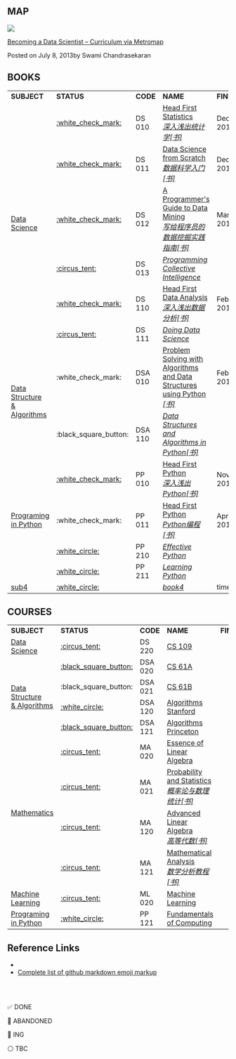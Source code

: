 
MAP
------

![](http://nirvacana.com/thoughts/wp-content/uploads/2018/01/RoadToDataScientist1.png)

[Becoming a Data Scientist – Curriculum via Metromap](http://nirvacana.com/thoughts/2013/07/08/becoming-a-data-scientist/)

Posted on July 8, 2013by Swami Chandrasekaran



BOOKS
------

<table>
<tr>
    <td><b>SUBJECT</b></td>
    <td><b>STATUS</b></td>
    <td><b>CODE</b></td>
    <td><b>NAME</b></td>
    <td><b>FINI</b></td>
    <td><b>REC</b></td>
</tr>
<tr>
    <td rowspan="6"><a href="https://github.com/Vida42/my-data-scientist-roadmap/tree/master/DataScience">Data Science</a></td>
    <td><a href="https://github.com/Vida42/my-data-scientist-roadmap/tree/master/DataScience/DS_010_Head_First_Statistics">:white_check_mark:</a></td>
    <td>DS 010</td>
    <td>
        <a href="https://app.gitbook.com/@leo-t5/s/ds-1-note/ds010">Head First Statistics</a><br>
        <a href="https://book.douban.com/subject/7056708"><i>深入浅出统计学[书]</i></a>
    </td>
    <td>Dec 2017</td>
    <td>:star::star::star:</td>
</tr>
<tr>
    <td><a href="https://github.com/Vida42/my-data-scientist-roadmap/tree/master/DataScience/DS_011_Data_Science_from_Scratch">:white_check_mark:</a></td>
    <td>DS 011</td>
    <td>
        <a href="https://app.gitbook.com/@leo-t5/s/ds-1-note/ds011">Data Science from Scratch</a><br>
        <a href="https://book.douban.com/subject/26741078"><i>数据科学入门[书]</i></a>
    </td>
    <td>Dec 2017</td>
    <td>:star::star::star:</td>
</tr>
<tr>
    <td><a href="https://github.com/Vida42/my-data-scientist-roadmap/tree/master/DataScience/DS_011_Data_Science_from_Scratch">:white_check_mark:</a></td>
    <td>DS 012</td>
    <td>
        <a href="https://app.gitbook.com/@leo-t5/s/ds-1-note/ds012">A Programmer's Guide to Data Mining</a><br>
        <a href="https://book.douban.com/subject/26652166"><i>写给程序员的数据挖掘实践指南[书]</i></a>
    </td>
    <td>Mar 2019</td>
    <td>:star::star:</td>
</tr>
<tr>
    <td><a href="https://github.com/Vida42/my-data-scientist-roadmap/tree/master/DataScience/DS_011_Data_Science_from_Scratch">:circus_tent:</a></td>
    <td>DS 013</td>
    <td><a href="https://book.douban.com/subject/3288908/"><i>Programming Collective Intelligence</i></a></td>
    <td></td>
    <td></td>
</tr>
<tr>
    <td><a href="https://github.com/Vida42/my-data-scientist-roadmap/tree/master/DataScience/DS_110_Head_First_Data_Analysis">:white_check_mark:</a></td>
    <td>DS 110</td>
    <td>
        <a href="https://app.gitbook.com/@leo-t5/s/ds-1-note/ds110">Head First Data Analysis</a><br>
        <a href="https://book.douban.com/subject/5257905"><i>深入浅出数据分析[书]</i></a>
    </td>
    <td>Feb 2019</td>
    <td>:star::star:</td>
</tr>
<tr>
    <td><a href="https://github.com/Vida42/my-data-scientist-roadmap/tree/master/DataScience/DS_111_Doing_Data_Science">:circus_tent:</a></td>
    <td>DS 111</td>
    <td><a href="https://book.douban.com/subject/26320485/"><i>Doing Data Science</i></a></td>
    <td></td>
    <td></td>
</tr>
<tr>
    <td rowspan="2"><a href="https://github.com/Vida42/my-data-scientist-roadmap/tree/master/DataStructure%26Algorithms">Data Structure<br>& Algorithms</a></td>
    <td><a>:white_check_mark:</a></td>
    <td>DSA 010</td>
    <td>
        <a href="https://app.gitbook.com/@leo-t5/s/dsa010/">Problem Solving with Algorithms<br>and Data Structures using Python</a>
        <a href="https://book.douban.com/subject/21325184"><i>[书]</i></a>
    </td>
    <td>Feb 2019</td>
    <td>:star::star::star::star:</td>
</tr>
<tr>
    <td><a>:black_square_button:</a></td>
    <td>DSA 110</td>
    <td><a href="https://book.douban.com/subject/10607365/"><i>Data Structures and Algorithms in Python[书]</i></a></td>
    <td></td>
    <td></td>
</tr>
<tr>
    <td rowspan="4"><a href="https://github.com/Vida42/my-data-scientist-roadmap/tree/master/PrograminginPython">Programing<br>in Python</a></td>
    <td><a href="https://github.com/Vida42/my-data-scientist-roadmap/tree/master/PrograminginPython/PP_010_Head_First_Python">:white_check_mark:</a></td>
    <td>PP 010</td>
    <td>
        <a href="https://app.gitbook.com/@leo-t5/s/pp010/">Head First Python</a><br>
        <a href="https://book.douban.com/subject/10561367"><i>深入浅出Python[书]</i></a>
    </td>
    <td>Nov 2016</td>
    <td>:star::star::star:</td>
</tr>
<tr>
    <td><a>:white_check_mark:</a></td>
    <td>PP 011</td>
    <td>
        <a href="https://leot5.com/2019/03/21/python-crash-course/">Head First Python</a><br>
        <a href="https://book.douban.com/subject/26829016"><i>Python编程[书]</i></a>
    </td>
    <td>Apr 2019</td>
    <td>:star::star::star::star:</td>
</tr>
<tr>
    <td><a href="https://github.com/Vida42/my-data-scientist-roadmap/tree/master/PrograminginPython/PP_210_Effective_Python">:white_circle:</a></td>
    <td>PP 210</td>
    <td><a href="https://book.douban.com/subject/26709315/"><i>Effective Python</i></a></td>
    <td></td>
    <td></td>
</tr>
<tr>
    <td><a href="https://github.com/Vida42/my-data-scientist-roadmap/tree/master/PrograminginPython/PP_211_Learning_Python">:white_circle:</a></td>
    <td>PP 211</td>
    <td><a href="https://book.douban.com/subject/6049132/"><i>Learning Python</i></a></td>
    <td></td>
    <td></td>
</tr>
<tr>
    <td><a href="">sub4</a></td>
    <td><a href="">:white_circle:</a></td>
    <td></td>
    <td><a href=""><i>book4</i></a></td>
    <td>time4</td>
    <td></td>
</tr>
</table>


COURSES
------

<table>
<tr>
    <td><b>SUBJECT</b></td>
    <td><b>STATUS</b></td>
    <td><b>CODE</b></td>
    <td><b>NAME</b></td>
    <td><b>FINI</b></td>
    <td><b>REC</b></td>
</tr>
<tr>
    <td rowspan="1"><a href="https://github.com/Vida42/my-data-scientist-roadmap/tree/master/DataScience">Data Science</a></td>
    <td><a href="https://github.com/Vida42/my-data-scientist-roadmap/tree/master/DataScience/DS_220_CS_109">:circus_tent:</a></td>
    <td>DS 220</td>
    <td><a href="http://cs109.github.io/2015/">CS 109</a></td>
    <td></td>
    <td></td>
</tr>
<tr>
    <td rowspan="4"><a href="https://github.com/Vida42/my-data-scientist-roadmap/tree/master/DataStructure%26Algorithms">Data Structure<br>& Algorithms</a></td>
    <td><a href="https://github.com/Vida42/my-data-scientist-roadmap/tree/master/DataStructure%26Algorithms/DSA_020_CS_61A">:black_square_button:</a></td>
    <td>DSA 020</td>
    <td><a href="https://inst.eecs.berkeley.edu/~cs61a/fa18/">CS 61A</a></td>
    <td></td>
    <td>:star::star::star::star:</td>
</tr>
<tr>
    <td><a>:black_square_button:</a></td>
    <td>DSA 021</td>
    <td><a href="https://inst.eecs.berkeley.edu/~cs61b/fa18/">CS 61B</a></td>
    <td></td>
    <td></td>
</tr>
<tr>
    <td><a href="https://github.com/Vida42/my-data-scientist-roadmap/tree/master/DataStructure%26Algorithms/DSA_120_Algorithms_Stanford">:white_circle:</a></td>
    <td>DSA 120</td>
    <td><a href="https://www.coursera.org/specializations/algorithms">Algorithms Stanford</a></td>
    <td></td>
    <td></td>
</tr>
<tr>
    <td><a href="https://github.com/Vida42/my-data-scientist-roadmap/tree/master/DataStructure%26Algorithms/DSA_121_Algorithms_Princeton">:black_square_button:</a></td>
    <td>DSA 121</td>
    <td><a href="https://www.coursera.org/learn/algorithms-part1">Algorithms Princeton</a></td>
    <td></td>
    <td></td>
</tr>

<tr>
    <td rowspan="4"><a href="https://github.com/Vida42/my-data-scientist-roadmap/tree/master/Mathematics">Mathematics</a></td>
    <td><a href="https://github.com/Vida42/my-data-scientist-roadmap/tree/master/Mathematics/MA_020_Essence_of_Linear_Algebra">:circus_tent:</a></td>
    <td>MA 020</td>
    <td><a href="https://www.youtube.com/watch?v=fNk_zzaMoSs&list=PLZHQObOWTQDPD3MizzM2xVFitgF8hE_ab">Essence of Linear Algebra</a></td>
    <td></td>
    <td></td>
</tr>
<tr>
    <td><a href="https://github.com/Vida42/my-data-scientist-roadmap/tree/master/Mathematics/MA_021_Probability_and_Statistics">:circus_tent:</a></td>
    <td>MA 021</td>
    <td>
        <a href="https://www.bilibili.com/video/BV1Ss411C7CG">Probability and Statistics</a><br>
        <a href="https://book.douban.com/subject/2201479/"><i>概率论与数理统计[书]</i></a>
    </td>
    <td></td>
    <td></td>
</tr>
<tr>
    <td><a href="https://github.com/Vida42/my-data-scientist-roadmap/tree/master/Mathematics/MA_120_Advanced_Linear_Algebra">:circus_tent:</a></td>
    <td>MA 120</td>
    <td>
        <a href="https://www.bilibili.com/video/av22633208">Advanced Linear Algebra</a><br>
        <a href="https://book.douban.com/subject/4839187/"><i>高等代数[书]</i></a>
    </td>
    <td></td>
    <td></td>
</tr>
<tr>
    <td><a href="https://github.com/Vida42/my-data-scientist-roadmap/tree/master/Mathematics/MA_121_Mathematical_Analysis">:circus_tent:</a></td>
    <td>MA 121</td>
    <td>
        <a href="https://www.bilibili.com/video/av18844091/?p=92">Mathematical Analysis</a><br>
        <a href="https://book.douban.com/subject/1165179/"><i>数学分析教程[书]</i></a>
    </td>
    <td></td>
    <td></td>
</tr>

<tr>
    <td rowspan="1"><a href="https://github.com/Vida42/my-data-scientist-roadmap/tree/master/MachineLearning">Machine Learning</a></td>
    <td><a href="https://github.com/Vida42/my-data-scientist-roadmap/tree/master/MachineLearning/ML_020_Machine_Learning">:circus_tent:</a></td>
    <td>ML 020</td>
    <td><a href="https://www.coursera.org/learn/machine-learning">Machine Learning</a></td>
    <td></td>
    <td></td>
</tr>

<tr>
    <td rowspan="1"><a href="https://github.com/Vida42/my-data-scientist-roadmap/tree/master/PrograminginPython">Programing<br>in Python</a></td>
    <td><a href="https://github.com/Vida42/my-data-scientist-roadmap/tree/master/PrograminginPython/PP_121_Fundamentals_of_Computing">:white_circle:</a></td>
    <td>PP 121</td>
    <td><a href="https://www.coursera.org/specializations/computer-fundamentals">Fundamentals of Computing</a></td>
    <td></td>
    <td></td>
</tr>

</table>


Reference Links
------

* []()
* [Complete list of github markdown emoji markup](https://gist.github.com/rxaviers/7360908)

<br></br>

:white_check_mark: DONE

:circus_tent: ABANDONED

:black_square_button: ING

:white_circle: TBC
